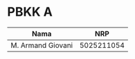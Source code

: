 # PBKK A

| Nama              | NRP        |
| ----------------- | ---------- |
| M. Armand Giovani | 5025211054 |
